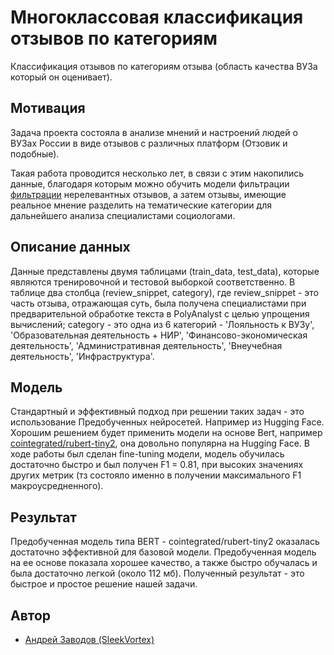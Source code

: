 
# Многоклассовая классификация отзывов по категориям

Классификация отзывов по категориям отзыва (область качества ВУЗа который он оценивает).


## Мотивация

Задача проекта состояла в анализе мнений и настроений людей о ВУЗах России в виде отзывов с различных платформ (Отзовик и подобные).

Такая работа проводится несколько лет, в связи с этим накопились данные, благодаря которым можно обучить модели фильтрации [фильтрации](https://github.com/SleekVortex/comment-classifier) нерелевантных отзывов, а затем отзывы, имеющие реальное мнение разделить на тематические категории для дальнейшего анализа специалистами социологами.

## Описание данных

Данные представлены двумя таблицами (train_data, test_data), которые являются тренировочной и тестовой выборкой соответственно. В таблице два столбца (review_snippet, category), где review_snippet - это часть отзыва, отражающая суть, была получена специалистами при предварительной обработке текста в PolyAnalyst с целью упрощения вычислений; category - это одна из 6 категорий - 'Лояльность к ВУЗу', 'Образовательная деятельность + НИР', 'Финансово-экономическая деятельность', 'Административная деятельность', 'Внеучебная деятельность', 'Инфраструктура'.

## Модель

Стандартный и эффективный подход при решении таких задач - это использование Предобученных нейросетей. Например из Hugging Face. 
Хорошим решением будет применить модели на основе Bert, например [cointegrated/rubert-tiny2](https://huggingface.co/cointegrated/rubert-tiny2), она довольно популярна на Hugging Face.
В ходе работы был сделан fine-tuning модели, модель обучилась достаточно быстро и был получен F1 = 0.81, при высоких значениях других метрик (тз состояло именно в получении максимального F1 макроусредненного).
## Результат

Предобученная модель типа BERT - cointegrated/rubert-tiny2 оказалась достаточно эффективной для базовой модели. Предобученная модель на ее основе показала хорошее качество, а также быстро обучалась и была достаточно легкой (около 112 мб).
Полученный результат - это быстрое и простое решение нашей задачи.
## Автор

- [Андрей Заводов (SleekVortex)](https://github.com/SleekVortex)

